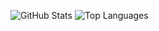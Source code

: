 ![GitHub Stats](https://github-readme-stats.vercel.app/api?username=bagususwanto&show_icons=true&theme=transparent&count_private=true&include_all_commits=true&custom_title=My%20GitHub%20Stats)
![Top Languages](https://github-readme-stats.vercel.app/api/top-langs/?username=bagususwanto&show_icons=true&layout=compact&theme=transparent&count_private=true&include_all_commits=true&custom_title=My%20GitHub%20Stats)

